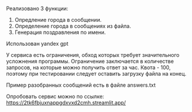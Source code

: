 Реализовано 3 функции:
1. Опредление города в сообщении.
2. Определение города в сообщениях из файла.
3. Генерация поздравления по имени.

Использован yandex gpt

У сервиса есть ограничения, обход которых требует значительного усложнения программы.
Ограничение заключается в количестве запросов, на которые можно получить ответ за час.
Квота - 100, поэтому при тестировании следует оставить загрузку файла на конец. 

Пример разобранных сообщений есть в файле answers.txt

Опробовать сервис можно по ссылке: https://2tk6fbjuxnappgdxvxd2cmh.streamlit.app/
